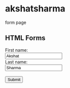 # akshatsharma
form page
<!DOCTYPE html>
<html>
<body>

<h2>HTML Forms</h2>

<form action="/action_page.php">
  <label for="fname">First name:</label><br>
  <input type="text" id="fname" name="fname" value="Akshat"><br>
  <label for="lname">Last name:</label><br>
  <input type="text" id="lname" name="lname" value="Sharma"><br><br>
  <input type="submit" value="Submit">
</form> 

</body>
</html>

